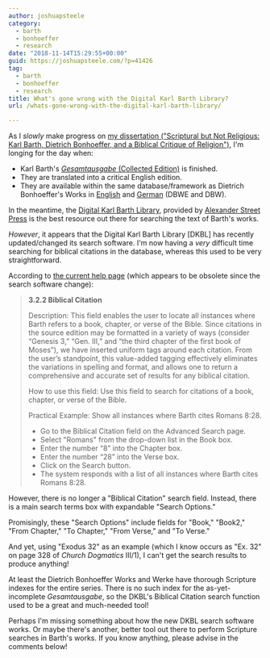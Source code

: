 ```yaml
---
author: joshuapsteele
category:
  - barth
  - bonhoeffer
  - research
date: "2018-11-14T15:29:55+00:00"
guid: https://joshuapsteele.com/?p=41426
tag:
  - barth
  - bonhoeffer
  - research
title: What's gone wrong with the Digital Karl Barth Library?
url: /whats-gone-wrong-with-the-digital-karl-barth-library/

---
```

As I _slowly_ make progress on [my dissertation ("Scriptural but Not Religious: Karl Barth, Dietrich Bonhoeffer, and a Biblical Critique of Religion")](/heres-the-elevator-pitch-for-my-dissertation-proposal-scriptural-but-not-religious/), I'm longing for the day when:

- Karl Barth's [_Gesamtausgabe_ (Collected Edition)](http://barth.ptsem.edu/research/kb-gesamtausgabe) is finished.
- They are translated into a critical English edition.
- They are available within the same database/framework as Dietrich Bonhoeffer's Works in [English](https://www.logos.com/product/53339/the-works-of-dietrich-bonhoeffer) and [German](https://www.logos.com/product/152576/dietrich-bonhoeffer-werke) (DBWE and DBW).

In the meantime, the [Digital Karl Barth Library](https://dkbl.alexanderstreet.com), provided by [Alexander Street Press](https://alexanderstreet.com/) is the best resource out there for searching the text of Barth's works.

_However_, it appears that the Digital Karl Barth Library \[DKBL\] has recently updated/changed its search software. I'm now having a _very_ difficult time searching for biblical citations in the database, whereas this used to be very straightforward.

According to [the current help page](https://dkbl.alexanderstreet.com/dkbl.help.html) (which appears to be obsolete since the search software change):

> **3.2.2 Biblical Citation**
>
>  Description: This field enables the user to locate all instances where Barth refers to a book, chapter, or verse of the Bible. Since citations in the source edition may be formatted in a variety of ways (consider “Genesis 3,” “Gen. III,” and “the third chapter of the first book of Moses”), we have inserted uniform tags around each citation. From the user’s standpoint, this value-added tagging effectively eliminates the variations in spelling and format, and allows one to return a comprehensive and accurate set of results for any biblical citation.
>
>  How to use this field: Use this field to search for citations of a book, chapter, or verse of the Bible.
>
>  Practical Example: Show all instances where Barth cites Romans 8:28.
>
>
>
> - Go to the Biblical Citation field on the Advanced Search page.
> - Select "Romans" from the drop-down list in the Book box.
> - Enter the number “8” into the Chapter box.
> - Enter the number “28” into the Verse box.
> - Click on the Search button.
> - The system responds with a list of all instances where Barth cites Romans 8:28.

However, there is no longer a "Biblical Citation" search field. Instead, there is a main search terms box with expandable "Search Options."

Promisingly, these "Search Options" include fields for "Book," "Book2," "From Chapter," "To Chapter," "From Verse," and "To Verse."

And yet, using "Exodus 32" as an example (which I know occurs as "Ex. 32" on page 328 of _Church Dogmatics_ III/1), I can't get the search results to produce anything!

At least the Dietrich Bonhoeffer Works and Werke have thorough Scripture indexes for the entire series. There is no such index for the as-yet-incomplete _Gesamtausgabe_, so the DKBL's Biblical Citation search function used to be a great and much-needed tool!

Perhaps I'm missing something about how the new DKBL search software works. Or maybe there's another, better tool out there to perform Scripture searches in Barth's works. If you know anything, please advise in the comments below!
